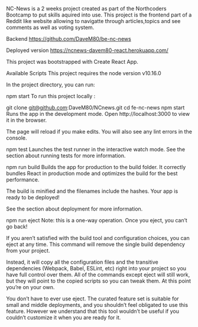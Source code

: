 NC-News is a 2 weeks project created as part of the Northcoders Bootcamp to put skills aquired into use.
This project is the frontend part of a Reddit like website allowing to navigatte through articles,topics and see comments as well as voting system.

Backend
https://github.com/DaveM80/be-nc-news

Deployed version
https://ncnews-davem80-react.herokuapp.com/

This project was bootstrapped with Create React App.

Available Scripts
This project requires the node version v10.16.0

In the project directory, you can run:

npm start
To run this project locally :

git clone git@github.com:DaveM80/NCnews.git 
cd fe-nc-news
npm start
Runs the app in the development mode.
Open http://localhost:3000 to view it in the browser.

The page will reload if you make edits.
You will also see any lint errors in the console.

npm test
Launches the test runner in the interactive watch mode.
See the section about running tests for more information.

npm run build
Builds the app for production to the build folder.
It correctly bundles React in production mode and optimizes the build for the best performance.

The build is minified and the filenames include the hashes.
Your app is ready to be deployed!

See the section about deployment for more information.

npm run eject
Note: this is a one-way operation. Once you eject, you can’t go back!

If you aren’t satisfied with the build tool and configuration choices, you can eject at any time. This command will remove the single build dependency from your project.

Instead, it will copy all the configuration files and the transitive dependencies (Webpack, Babel, ESLint, etc) right into your project so you have full control over them. All of the commands except eject will still work, but they will point to the copied scripts so you can tweak them. At this point you’re on your own.

You don’t have to ever use eject. The curated feature set is suitable for small and middle deployments, and you shouldn’t feel obligated to use this feature. However we understand that this tool wouldn’t be useful if you couldn’t customize it when you are ready for it.

